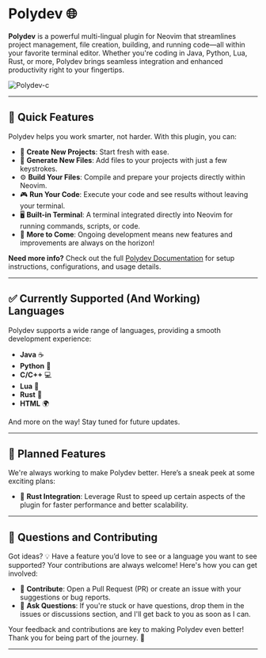 # **Polydev** 🌐

**Polydev** is a powerful multi-lingual plugin for Neovim that streamlines project management, file creation, building, and running code—all within your favorite terminal editor. Whether you're coding in Java, Python, Lua, Rust, or more, Polydev brings seamless integration and enhanced productivity right to your fingertips.

![Polydev-c](https://github.com/user-attachments/assets/365dd673-6b1f-4ccc-ac1f-c5131d055fd9)

---

## 🚀 **Quick Features**

Polydev helps you work smarter, not harder. With this plugin, you can:

- 📂 **Create New Projects**: Start fresh with ease.
- 📝 **Generate New Files**: Add files to your projects with just a few keystrokes.
- ⚙️ **Build Your Files**: Compile and prepare your projects directly within Neovim.
- 🎮 **Run Your Code**: Execute your code and see results without leaving your terminal.
- 🖥️ **Built-in Terminal**: A terminal integrated directly into Neovim for running commands, scripts, or code.
- 🌱 **More to Come**: Ongoing development means new features and improvements are always on the horizon!

**Need more info?** Check out the full [Polydev Documentation](https://darthmoomancer.github.io/Polydev/) for setup instructions, configurations, and usage details.

---

## ✅ **Currently Supported (And Working) Languages**

Polydev supports a wide range of languages, providing a smooth development experience:

- **Java** ☕️
- **Python** 🐍
- **C/C++** 💻
- **Lua** 🐢
- **Rust** 🦀
- **HTML** 🌍

And more on the way! Stay tuned for future updates.

---

## 🔮 **Planned Features**

We're always working to make Polydev better. Here’s a sneak peek at some exciting plans:

- 🚀 **Rust Integration**: Leverage Rust to speed up certain aspects of the plugin for faster performance and better scalability.

---

## 🤝 **Questions and Contributing**

Got ideas? 💡 Have a feature you’d love to see or a language you want to see supported? Your contributions are always welcome! Here's how you can get involved:

- 🔧 **Contribute**: Open a Pull Request (PR) or create an issue with your suggestions or bug reports.
- 💬 **Ask Questions**: If you're stuck or have questions, drop them in the issues or discussions section, and I'll get back to you as soon as I can.

Your feedback and contributions are key to making Polydev even better! Thank you for being part of the journey. 🙏

---
